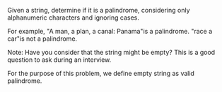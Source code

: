 Given a string, determine if it is a palindrome, considering only alphanumeric characters and ignoring cases.

For example,
"A man, a plan, a canal: Panama"is a palindrome.
"race a car"is not a palindrome.

Note: 
Have you consider that the string might be empty? This is a good question to ask during an interview.

For the purpose of this problem, we define empty string as valid palindrome.

